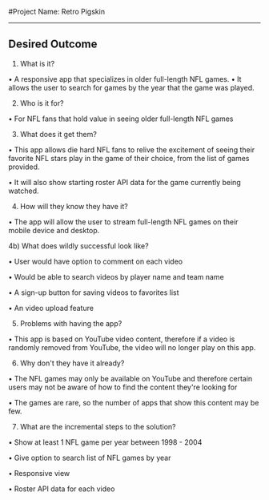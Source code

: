 #Project Name: Retro Pigskin

----------------
Desired Outcome
----------------

1) What is it?

  • A responsive app that specializes in older full-length NFL games.
  • It allows the user to search for games by the year that the game was played.


2) Who is it for?

  • For NFL fans that hold value in seeing older full-length NFL games


3) What does it get them?

  • This app allows die hard NFL fans to relive the excitement of seeing their favorite NFL stars play in
    the game of their choice, from the list of games provided.

  • It will also show starting roster API data for the game currently being watched.


4) How will they know they have it?

  • The app will allow the user to stream full-length NFL games on their mobile device and desktop.


4b) What does wildly successful look like?

  • User would have option to comment on each video

  • Would be able to search videos by player name and team name

  • A sign-up button for saving videos to favorites list

  • An video upload feature


5) Problems with having the app?

  • This app is based on YouTube video content, therefore if a video is randomly removed from YouTube,
    the video will no longer play on this app.


6) Why don't they have it already?

  • The NFL games may only be available on YouTube and therefore certain users may not be aware of how to find
    the content they're looking for

  • The games are rare, so the number of apps that show this content may be few.


7) What are the incremental steps to the solution?

  • Show at least 1 NFL game per year between 1998 - 2004

  • Give option to search list of NFL games by year

  • Responsive view

  • Roster API data for each video


<!-- ToDo

  Home Page

[] Links
  [x] home
  [x] search

[] Featured video section
  [x] style for 478px
  [] add "show more" dropdown for video details

[] NFL video section
  [x] add three videos to section
  [x] add YouTube link to each video
  [x] style video image











-->
